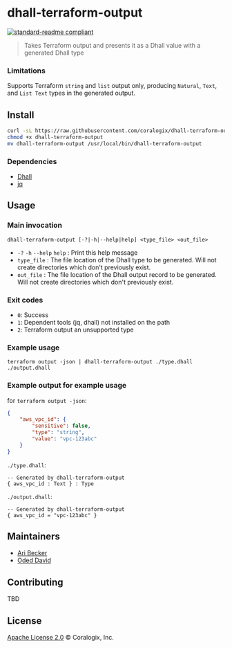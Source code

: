 # dhall-terraform-output

[![standard-readme compliant](https://img.shields.io/badge/readme%20style-standard-brightgreen.svg?style=flat-square)](https://github.com/RichardLitt/standard-readme)

> Takes Terraform output and presents it as a Dhall value with a generated Dhall type

### Limitations
Supports Terraform `string` and `list` output only, producing `Natural`, `Text`, and `List Text` types in the generated output.

## Install

```bash
curl -sL https://raw.githubusercontent.com/coralogix/dhall-terraform-output/v0.1/dhall-terraform-output
chmod +x dhall-terraform-output
mv dhall-terraform-output /usr/local/bin/dhall-terraform-output
```

### Dependencies
* [Dhall](https://github.com/dhall-lang/dhall-haskell)
* [jq](https://github.com/stedolan/jq)

## Usage

### Main invocation
`dhall-terraform-output [-?|-h|--help|help] <type_file> <out_file>`
* `-?` `-h` `--help` `help` : Print this help message
* `type_file` : The file location of the Dhall type to be generated. Will not create directories which don't previously exist.
* `out_file` : The file location of the Dhall output record to be generated. Will not create directories which don't previously exist.

### Exit codes
* `0`: Success
* `1`: Dependent tools (jq, dhall) not installed on the path
* `2`: Terraform output an unsupported type

### Example usage
`terraform output -json | dhall-terraform-output ./type.dhall ./output.dhall`

### Example output for example usage
for `terraform output -json`:
  
```json
{
    "aws_vpc_id": {
        "sensitive": false,
        "type": "string",
        "value": "vpc-123abc"
    }
}
```

`./type.dhall`:
  
```dhall
-- Generated by dhall-terraform-output
{ aws_vpc_id : Text } : Type
```

`./output.dhall`:
  
```dhall
-- Generated by dhall-terraform-output
{ aws_vpc_id = "vpc-123abc" }
```

## Maintainers
* [Ari Becker](https://github.com/ari-becker)
* [Oded David](https://github.com/oded-dd)

## Contributing
TBD

## License
[Apache License 2.0](https://www.apache.org/licenses/LICENSE-2.0) © Coralogix, Inc.
